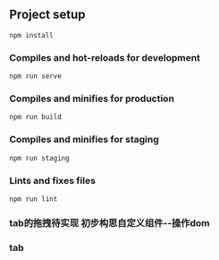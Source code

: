 


## Project setup
```
npm install
```

### Compiles and hot-reloads for development
```
npm run serve
```

### Compiles and minifies for production
```
npm run build
```

### Compiles and minifies for staging
```
npm run staging
```

### Lints and fixes files
```
npm run lint
```
### tab的拖拽待实现  初步构思自定义组件--操作dom

### tab
```

